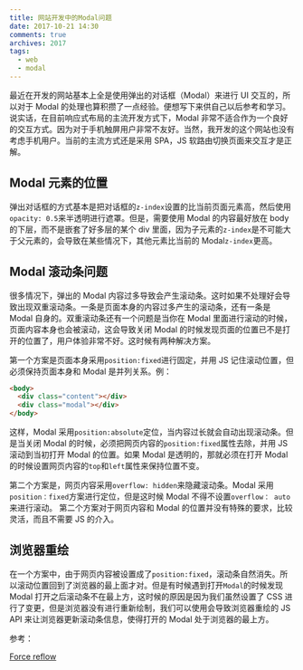 ```yaml
---
title: 网站开发中的Modal问题
date: 2017-10-21 14:30
comments: true
archives: 2017
tags:
  - web
  - modal
---
```


最近在开发的网站基本上全是使用弹出的对话框（Modal）来进行 UI 交互的，所以对于 Modal 的处理也算积攒了一点经验。便想写下来供自己以后参考和学习。说实话，在目前响应式布局的主流开发方式下，Modal 非常不适合作为一个良好的交互方式。因为对于手机触屏用户非常不友好。当然，我开发的这个网站也没有考虑手机用户。当前的主流方式还是采用 SPA，JS 软路由切换页面来交互才是正解。

## Modal 元素的位置

弹出对话框的方式基本是把对话框的`z-index`设置的比当前页面元素高，然后使用`opacity: 0.5`来半透明进行遮罩。但是，需要使用 Modal 的内容最好放在 body 的下层，而不是嵌套了好多层的某个 div 里面，因为子元素的`z-index`是不可能大于父元素的，会导致在某些情况下，其他元素比当前的 Modal`z-index`更高。

## Modal 滚动条问题

很多情况下，弹出的 Modal 内容过多导致会产生滚动条。这时如果不处理好会导致出现双重滚动条。一条是页面本身的内容过多产生的滚动条，还有一条是 Modal 自身的。双重滚动条还有一个问题是当你在 Modal 里面进行滚动的时候，页面内容本身也会被滚动，这会导致关闭 Modal 的时候发现页面的位置已不是打开的位置了，用户体验非常不好。这时候有两种解决方案。

第一个方案是页面本身采用`position:fixed`进行固定，并用 JS 记住滚动位置，但必须保持页面本身和 Modal 是并列关系。例：

```html
<body>
  <div class="content"></div>
  <div class="modal"></div>
</body>
```

这样，Modal 采用`position:absolute`定位，当内容过长就会自动出现滚动条。但是当关闭 Modal 的时候，必须把网页内容的`position:fixed`属性去除，并用 JS 滚动到当初打开 Modal 的位置。如果 Modal 是透明的，那就必须在打开 Modal 的时候设置网页内容的`top`和`left`属性来保持位置不变。

第二个方案是，网页内容采用`overflow: hidden`来隐藏滚动条。Modal 采用`position：fixed`方案进行定位，但是这时候 Modal 不得不设置`overflow： auto`来进行滚动。
第二个方案对于网页内容和 Modal 的位置并没有特殊的要求，比较灵活，而且不需要 JS 的介入。

## 浏览器重绘

在一个方案中，由于网页内容被设置成了`position:fixed`，滚动条自然消失。所以滚动位置回到了浏览器的最上面才对。但是有时候遇到打开`Modal`的时候发现 Modal 打开之后滚动条不在最上方，这时候的原因是因为我们虽然设置了 CSS 进行了变更，但是浏览器没有进行重新绘制，我们可以使用会导致浏览器重绘的 JS API 来让浏览器更新滚动条信息，使得打开的 Modal 处于浏览器的最上方。

参考：

[Force reflow](https://gist.github.com/paulirish/5d52fb081b3570c81e3a)
